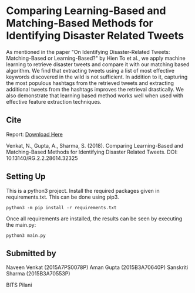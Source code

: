 # Comparing Learning-Based and Matching-Based Methods for Identifying Disaster Related Tweets

As mentioned in the paper "On Identifying Disaster-Related Tweets: Matching-Based or Learning-Based?" by Hien To et al., we apply machine learning to retrieve disaster tweets and compare it with our matching based algorithm. We find that extracting tweets using a list of most effective keywords discovered in the wild is not sufficient. In addition to it, capturing the most populous hashtags from the retrieved tweets and extracting additional tweets from the hashtags improves the retrieval drastically. We also demonstrate that learning based method works well when used with effective feature extraction techniques.

## Cite

Report: [Download Here](http://doi.org/10.13140/RG.2.2.28614.32325)

Venkat, N., Gupta, A., Sharma, S. (2018). Comparing Learning-Based and Matching-Based Methods for Identifying Disaster Related Tweets. DOI: 10.13140/RG.2.2.28614.32325

## Setting Up

This is a python3 project. Install the required packages given in requirements.txt. This can be done using pip3.

	python3 -m pip install -r requirements.txt

Once all requirements are installed, the results can be seen by executing the main.py:

	python3 main.py

## Submitted by
Naveen Venkat (2015A7PS0078P)
Aman Gupta (2015B3A70640P)
Sanskriti Sharma (2015B3A70553P)

BITS Pilani